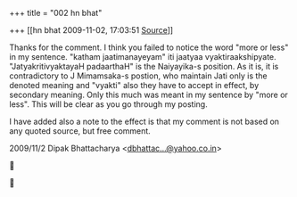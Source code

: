 +++
title = "002 hn bhat"

+++
[[hn bhat	2009-11-02, 17:03:51 [Source](https://groups.google.com/g/bvparishat/c/YH0bJTtMGLA)]]



Thanks for the comment. I think you failed to notice the word "more or less" in my sentence. "katham jaatimanayeyam" iti jaatyaa vyaktiraakshipyate. "JatyakritivyaktayaH padaarthaH" is the Naiyayika-s position. As it is, it is contradictory to J Mimamsaka-s postion, who maintain Jati only is the denoted meaning and "vyakti" also they have to accept in effect, by secondary meaning. Only this much was meant in my sentence by "more or less". This will be clear as you go through my posting.

  

I have added also a note to the effect is that my comment is not based on any quoted source, but free comment.  

  

  
  

2009/11/2 Dipak Bhattacharya \<[dbhattac...@yahoo.co.in]()\>





